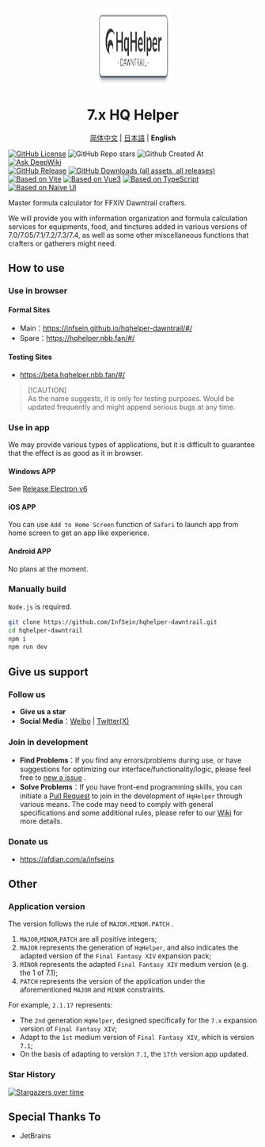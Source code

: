 <p align="center">
  <img width="160" alt="icon" height="160" src="/docs/image/app-logo.png" />
</p>

<h1 align="center">7.x HQ Helper</h1>

<p align="center">
  <a href="/README.md">简体中文</a>
  |
  <a href="/docs/README.ja.md">日本語</a>
  |
  <strong>English</strong>
</p>

[![GitHub License](https://img.shields.io/github/license/InfSein/hqhelper-dawntrail?style=flat&logo=github)](/LICENSE) ![GitHub Repo stars](https://img.shields.io/github/stars/InfSein/hqhelper-dawntrail?style=flat&logo=github) ![Github Created At](https://img.shields.io/github/created-at/InfSein/hqhelper-dawntrail?style=flat&logo=github) [![Ask DeepWiki](https://deepwiki.com/badge.svg)](https://deepwiki.com/InfSein/hqhelper-dawntrail) <br>
[![GitHub Release](https://img.shields.io/github/v/release/InfSein/hqhelper-dawntrail?style=flat&logo=github)](https://github.com/InfSein/hqhelper-dawntrail/releases) [![GitHub Downloads (all assets, all releases)](https://img.shields.io/github/downloads/InfSein/hqhelper-dawntrail/total?style=flat&logo=github)](https://github.com/InfSein/hqhelper-dawntrail/releases) <br>
[![Based on Vite](https://img.shields.io/badge/Vite-6.3.4-646CFF?style=flat&logo=vite)](https://github.com/vitejs/vite) [![Based on Vue3](https://img.shields.io/badge/Vue-3.5.13-4FC08D?style=flat&logo=vue.js)](https://github.com/vuejs/core) [![Based on TypeScript](https://img.shields.io/badge/TypeScript-5.7.3-3178C6?style=flat&logo=typescript)](https://github.com/microsoft/TypeScript) [![Based on Naive UI](https://img.shields.io/badge/Naive%20UI-2.41.0-008080?style=flat&logo=npm)](https://github.com/tusen-ai/naive-ui)

Master formula calculator for FFXIV Dawntrail crafters.

We will provide you with information organization and formula calculation services for equipments, food, and tinctures added in various versions of 7.0/7.05/7.1/7.2/7.3/7.4, as well as some other miscellaneous functions that crafters or gatherers might need.

## How to use

### Use in browser

#### Formal Sites

* Main：https://infsein.github.io/hqhelper-dawntrail/#/
* Spare：https://hqhelper.nbb.fan/#/

#### Testing Sites

* https://beta.hqhelper.nbb.fan/#/

> [!CAUTION]\
> As the name suggests, it is only for testing purposes.
> Would be updated frequently and might append serious bugs at any time.

### Use in app

We may provide various types of applications, but it is difficult to guarantee that the effect is as good as it in browser.

#### Windows APP

See [Release Electron v6](https://github.com/InfSein/hqhelper-dawntrail/releases/tag/electron.v6)

#### iOS APP

You can use `Add to Home Screen` function of `Safari` to launch app from home screen to get an app like experience.

#### Android APP

No plans at the moment.

### Manually build

`Node.js` is required.

```sh
git clone https://github.com/InfSein/hqhelper-dawntrail.git
cd hqhelper-dawntrail
npm i
npm run dev
```

## Give us support

### Follow us

* **Give us a star**
* **Social Media**：[Weibo](https://weibo.com/u/7870808507) | [Twitter(X)](https://twitter.com/FF14_HqHelper)

### Join in development

* **Find Problems**：If you find any errors/problems during use, or have suggestions for optimizing our interface/functionality/logic, please feel free to [new a issue](https://github.com/InfSein/hqhelper-dawntrail/issues/new) .
* **Solve Problems**：If you have front-end programming skills, you can initiate a [Pull Request](https://github.com/InfSein/hqhelper-dawntrail/pulls) to join in the development of `HqHelper` through various means. The code may need to comply with general specifications and some additional rules, please refer to our [Wiki](https://github.com/InfSein/hqhelper-dawntrail/wiki) for more details.

### Donate us

* <https://afdian.com/a/infseins>

## Other

### Application version

The version follows the rule of `MAJOR.MINOR.PATCH` .

1. `MAJOR`,`MINOR`,`PATCH` are all positive integers;
2. `MAJOR` represents the generation of `HqHelper`, and also indicates the adapted version of the `Final Fantasy XIV` expansion pack;
3. `MINOR` represents the adapted `Final Fantasy XIV` medium version (e.g. the 1 of 7.1);
4. `PATCH` represents the version of the application under the aforementioned `MAJOR` and `MINOR` constraints.

For example, `2.1.17` represents:

- The `2nd` generation `HqHelper`, designed specifically for the `7.x` expansion version of `Final Fantasy XIV`;
- Adapt to the `1st` medium version of `Final Fantasy XIV`, which is version `7.1`;
- On the basis of adapting to version `7.1`, the `17th` version app updated.

### Star History

[![Stargazers over time](https://starchart.cc/InfSein/hqhelper-dawntrail.svg?variant=adaptive)](https://starchart.cc/InfSein/hqhelper-dawntrail)

## Special Thanks To

* JetBrains 
